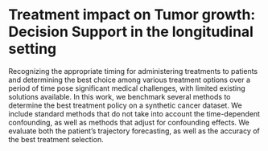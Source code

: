 # Treatment impact on Tumor growth: Decision Support in the longitudinal setting

Recognizing the appropriate timing for administering treatments to patients and
determining the best choice among various treatment options over a period of time
pose significant medical challenges, with limited existing solutions available. In
this work, we benchmark several methods to determine the best treatment policy
on a synthetic cancer dataset. We include standard methods that do not take
into account the time-dependent confounding, as well as methods that adjust for
confounding effects. We evaluate both the patient’s trajectory forecasting, as well
as the accuracy of the best treatment selection.
